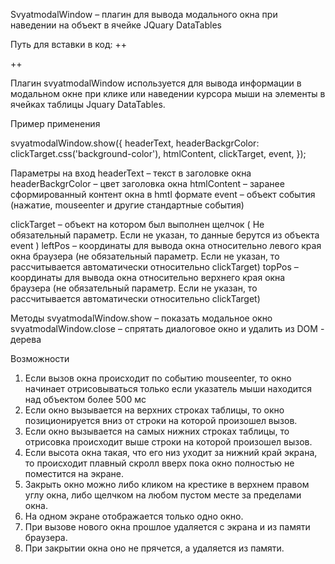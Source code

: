 SvyatmodalWindow – плагин для вывода модального окна при наведении на объект в ячейке JQuary DataTables

Путь для вставки в код:
+<script src="./svyatModalWindow.js"></script>+

+<link rel="stylesheet" href="./svyatModalWindow.css">+


Плагин svyatmodalWindow используется для вывода информации в модальном окне при клике или наведении курсора мыши на элементы в ячейках таблицы Jquary DataTables.

Пример применения

svyatmodalWindow.show({
headerText,
headerBackgrColor: clickTarget.css('background-color'),
htmlContent,
clickTarget,
event,
});

Параметры на вход
headerText – текст в заголовке окна
headerBackgrColor – цвет заголовка окна
htmlContent – заранее сформированный контент окна в hmtl формате
event – объект события (нажатие, mouseenter и другие стандартные события)

clickTarget – объект на котором был выполнен щелчок ( Не обязательный параметр. Если не указан, то данные берутся из объекта event )
leftPos – координаты для вывода окна относительно левого края окна браузера (не обязательный параметр. Если не указан, то рассчитывается автоматически относительно clickTarget)
topPos – координаты для вывода окна относительно верхнего края окна браузера (не обязательный параметр. Если не указан, то рассчитывается автоматически относительно clickTarget)

Методы
svyatmodalWindow.show – показать модальное окно
svyatmodalWindow.close – спрятать диалоговое окно и удалить из DOM - дерева

Возможности
1. Если вызов окна происходит по событию mouseenter, то окно начинает отрисовываться только если указатель мыши находится над объектом более 500 мс
2. Если окно вызывается на верхних строках таблицы, то окно позиционируется вниз от строки на которой произошел вызов.
3. Если окно вызывается на самых нижних строках таблицы, то отрисовка происходит выше строки на которой произошел вызов.
4. Если высота окна такая, что его низ уходит за нижний край экрана, то происходит плавный скролл вверх пока окно полностью не поместится на экране.
6. Закрыть окно можно либо кликом на крестике в верхнем правом углу окна, либо щелчком на любом пустом месте за пределами окна.
7. На одном экране отображается только одно окно.
8. При вызове нового окна прошлое удаляется с экрана и из памяти браузера.
9. При закрытии окна оно не прячется, а удаляется из памяти.
